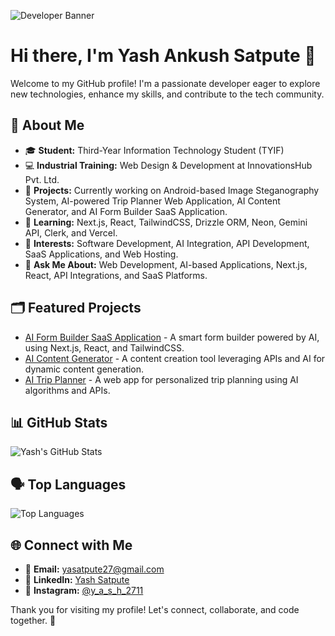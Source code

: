 ![Developer Banner](https://www.fastmail.com/assets/images/HeroImage_WhyGmailUsersAreSwitchingToFastmailBlog_final1400x500-yQs3akQdge-749.png/1200x300.png?text=Passionate+Developer+%7C+Tech+Enthusiast+%7C+AI+Innovator)

# Hi there, I'm Yash Ankush Satpute 👋

Welcome to my GitHub profile! I'm a passionate developer eager to explore new technologies, enhance my skills, and contribute to the tech community. 

## 🚀 About Me

- 🎓 **Student:** Third-Year Information Technology Student (TYIF)
- 💻 **Industrial Training:** Web Design & Development at InnovationsHub Pvt. Ltd.
- 📱 **Projects:** Currently working on Android-based Image Steganography System, AI-powered Trip Planner Web Application, AI Content Generator, and AI Form Builder SaaS Application.
- 🌱 **Learning:** Next.js, React, TailwindCSS, Drizzle ORM, Neon, Gemini API, Clerk, and Vercel.
- 🧪 **Interests:** Software Development, AI Integration, API Development, SaaS Applications, and Web Hosting.
- 💬 **Ask Me About:** Web Development, AI-based Applications, Next.js, React, API Integrations, and SaaS Platforms.

## 🗂️ Featured Projects

- [AI Form Builder SaaS Application](https://github.com/Yash-Satpute-2711/ai-form-builder.git) - A smart form builder powered by AI, using Next.js, React, and TailwindCSS.
- [AI Content Generator](https://github.com/Yash-Satpute-2711/project2) - A content creation tool leveraging APIs and AI for dynamic content generation.
- [AI Trip Planner](https://github.com/Yash-Satpute-2711/project3) - A web app for personalized trip planning using AI algorithms and APIs.

## 📊 GitHub Stats

![Yash's GitHub Stats](https://github-readme-stats.vercel.app/api?username=Yash-Satpute-2711&show_icons=true&theme=radical)

## 🗣️ Top Languages

![Top Languages](https://github-readme-stats.vercel.app/api/top-langs/?username=Yash-Satpute-2711&layout=compact&theme=radical)

## 🌐 Connect with Me

- 📧 **Email:** [yasatpute27@gmail.com](mailto:yasatpute27@gmail.com)
- 💼 **LinkedIn:** [Yash Satpute](https://www.linkedin.com/in/your-linkedin-profile/)
- 📸 **Instagram:** [@y_a_s_h_2711](https://www.instagram.com/y_a_s_h_2711/)

Thank you for visiting my profile! Let's connect, collaborate, and code together. 🚀
